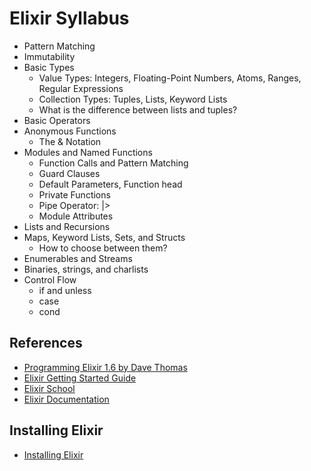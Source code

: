 # Elixir Syllabus

  - Pattern Matching
  - Immutability
  - Basic Types
    - Value Types: Integers, Floating-Point Numbers, Atoms, Ranges, Regular Expressions
    - Collection Types: Tuples, Lists, Keyword Lists
    - What is the difference between lists and tuples?
  - Basic Operators
  - Anonymous Functions
    - The & Notation
  - Modules and Named Functions
    - Function Calls and Pattern Matching
    - Guard Clauses
    - Default Parameters, Function head
    - Private Functions
    - Pipe Operator: |>
    - Module Attributes
  - Lists and Recursions
  - Maps, Keyword Lists, Sets, and Structs
    - How to choose between them?
  - Enumerables and Streams
  - Binaries, strings, and charlists
  - Control Flow
    - if and unless
    - case
    - cond

## References

  - [Programming Elixir 1.6 by Dave Thomas](https://pragprog.com/book/elixir16/programming-elixir-1-6 "Programming Elixir 1.6 by Dave Thomas")
  - [Elixir Getting Started Guide](https://elixir-lang.org/getting-started/introduction.html "Elixir Getting Started Guide")
  - [Elixir School](https://elixirschool.com/en/ "Elixir School")
  - [Elixir Documentation](https://hexdocs.pm/elixir/ "Elixir Documentation")

## Installing Elixir

  - [Installing Elixir](https://elixir-lang.org/install.html "Installing Elixir")
